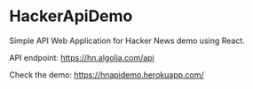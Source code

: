 # HackerApiDemo
Simple API Web Application for Hacker News demo using React.

API endpoint: https://hn.algolia.com/api

Check the demo:
https://hnapidemo.herokuapp.com/
